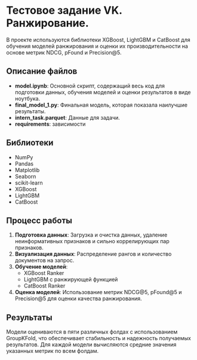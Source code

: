 # Тестовое задание VK. Ранжирование. 

В проекте используются библиотеки XGBoost, LightGBM и CatBoost для обучения моделей ранжирования и оценки их производительности на основе метрик NDCG, pFound и Precision@5.

## Описание файлов
- **model.ipynb**: Основной скрипт, содержащий весь код для подготовки данных, обучения моделей и оценки результатов в виде ноутбука.
- **final_model_1.py**: Финальная модель, которая показала наилучшие результаты.
- **intern_task.parquet**: Данные для задачи.
- **requirements**: зависимости 

## Библиотеки
- NumPy
- Pandas
- Matplotlib
- Seaborn
- scikit-learn
- XGBoost
- LightGBM
- CatBoost

## Процесс работы
1. **Подготовка данных**: Загрузка и очистка данных, удаление неинформативных признаков и сильно коррелирующих пар признаков.
2. **Визуализация данных**: Распределение рангов и количество документов на запрос.
3. **Обучение моделей**:
   - XGBoost Ranker
   - LightGBM с ранжирующей функцией
   - CatBoost Ranker
4. **Оценка моделей**: Использование метрик NDCG@5, pFound@5 и Precision@5 для оценки качества ранжирования.

## Результаты
Модели оцениваются в пяти различных фолдах с использованием GroupKFold, что обеспечивает стабильность и надежность получаемых результатов. Для каждой модели вычисляются средние значения указанных метрик по всем фолдам.
